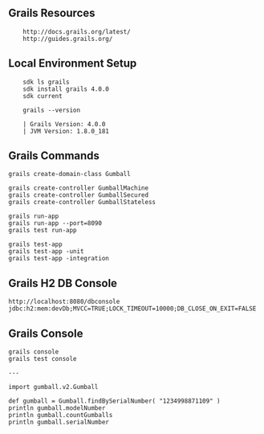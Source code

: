 ## Grails Resources

		http://docs.grails.org/latest/
		http://guides.grails.org/


## Local Environment Setup

		sdk ls grails
	   	sdk install grails 4.0.0
	   	sdk current

	   	grails --version
	    
		| Grails Version: 4.0.0
		| JVM Version: 1.8.0_181
		
	    
## Grails Commands
	 
	grails create-domain-class Gumball
	
	grails create-controller GumballMachine
	grails create-controller GumballSecured
	grails create-controller GumballStateless

	grails run-app
	grails run-app --port=8090
	grails test run-app
	
	grails test-app
	grails test-app -unit
	grails test-app -integration


## Grails H2 DB Console

	http://localhost:8080/dbconsole 
	jdbc:h2:mem:devDb;MVCC=TRUE;LOCK_TIMEOUT=10000;DB_CLOSE_ON_EXIT=FALSE
	

## Grails Console

	grails console
	grails test console

	---
	
	import gumball.v2.Gumball 
	
 	def gumball = Gumball.findBySerialNumber( "1234998871109" )
 	println gumball.modelNumber
 	println gumball.countGumballs
 	println gumball.serialNumber




